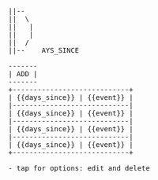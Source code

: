<pre>
||--
||	\
||	 |
||	 |
||	/
||--	AYS_SINCE

-------
| ADD |
-------
+----------------------------+
| {{days_since}} | {{event}} |
|----------------------------|
| {{days_since}} | {{event}} |
|----------------------------|
| {{days_since}} | {{event}} |
|----------------------------|
| {{days_since}} | {{event}} |
+----------------------------+

- tap for options: edit and delete

</pre>